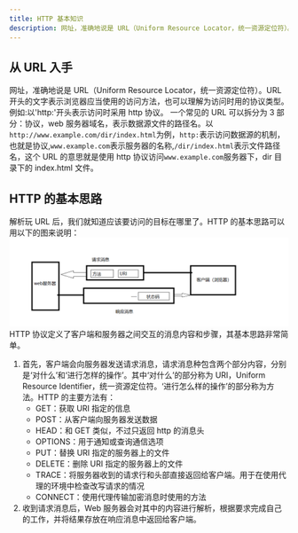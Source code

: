 ```yaml
---
title: HTTP 基本知识
description: 网址，准确地说是 URL（Uniform Resource Locator，统一资源定位符）。
---
```


## 从 URL 入手

网址，准确地说是 URL（Uniform Resource Locator，统一资源定位符）。URL 开头的文字表示浏览器应当使用的访问方法，也可以理解为访问时用的协议类型。例如:以'http:'开头表示访问时采用 http 协议。
一个常见的 URL 可以拆分为 3 部分：协议，web 服务器域名，表示数据源文件的路径名。以`http://www.example.com/dir/index.html`为例，`http:`表示访问数据源的机制，也就是协议,`www.example.com`表示服务器的名称,`/dir/index.html`表示文件路径名，这个 URL 的意思就是使用 http 协议访问`www.example.com`服务器下，dir 目录下的 index.html 文件。

## HTTP 的基本思路

解析玩 URL 后，我们就知道应该要访问的目标在哪里了。HTTP 的基本思路可以用以下的图来说明：
![HTTP的基本思路.png](../../assets/images/md/http-basic.png)
HTTP 协议定义了客户端和服务器之间交互的消息内容和步骤，其基本思路非常简单。

1. 首先，客户端会向服务器发送请求消息，请求消息种包含两个部分内容，分别是‘对什么’和‘进行怎样的操作’。其中‘对什么’的部分称为 URI，Uniform Resource Identifier，统一资源定位符。‘进行怎么样的操作’的部分称为方法。HTTP 的主要方法有：
   - GET：获取 URI 指定的信息
   - POST：从客户端向服务器发送数据
   - HEAD：和 GET 类似，不过只返回 http 的消息头
   - OPTIONS：用于通知或查询通信选项
   - PUT：替换 URI 指定的服务器上的文件
   - DELETE：删除 URI 指定的服务器上的文件
   - TRACE：将服务器收到的请求行和头部直接返回给客户端。用于在使用代理的环境中检查改写请求的情况
   - CONNECT：使用代理传输加密消息时使用的方法
2. 收到请求消息后，Web 服务器会对其中的内容进行解析，根据要求完成自己的工作，并将结果存放在响应消息中返回给客户端。
